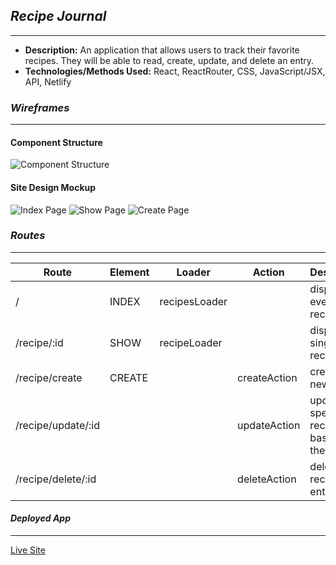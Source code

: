 ## *Recipe Journal*
***
* **Description:** An application that allows users to track their favorite recipes. They will be able to read, create, update, and delete an entry.
* **Technologies/Methods Used:** React, ReactRouter, CSS, JavaScript/JSX, API, Netlify

### *Wireframes*
***
#### Component Structure

![Component Structure](https://i.imgur.com/rGUQCmU.png)

#### Site Design Mockup
![Index Page](https://i.imgur.com/hR5NXWY.png)
![Show Page](https://i.imgur.com/4NFojI3.png)
![Create Page](https://i.imgur.com/3nivyE4.png)

### *Routes*
***
| Route | Element | Loader | Action | Description |
| ----- | ------- | ------ | ------ | ----------- |
| / | INDEX | recipesLoader | | displays every recipe |
| /recipe/:id | SHOW | recipeLoader | | displays a single recipe |
| /recipe/create | CREATE | | createAction | creates a new recipe  |
| /recipe/update/:id |  | | updateAction | updates a specific recipe based on the ID |
| /recipe/delete/:id |  | | deleteAction | deletes a recipe entry |


#### *Deployed App*
***
[Live Site]()